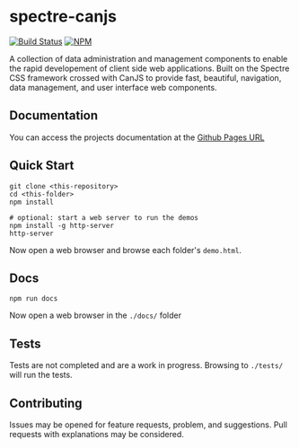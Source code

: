 <!--
@page spectre Home
@group spectre.components Components
@group spectre.util Utilities
-->


# spectre-canjs

[![Build Status](https://travis-ci.org/roemhildtg/spectre-canjs.svg?branch=master)](https://travis-ci.org/roemhildtg/spectre-canjs)
[![NPM](https://nodei.co/npm/spectre-canjs.png?compact=true)](https://npmjs.org/package/<package>)

A collection of data administration and management components to enable
the rapid developement of client side web applications. Built on the Spectre CSS
framework crossed with CanJS to provide fast, beautiful, navigation,
data management, and user interface web components.

## Documentation

You can access the projects documentation at the [Github Pages URL](https://roemhildtg.github.io/spectre-canjs/docs/index.html)

## Quick Start

```
git clone <this-repository>
cd <this-folder>
npm install

# optional: start a web server to run the demos
npm install -g http-server
http-server
```

Now open a web browser and browse each folder's `demo.html`.

## Docs

```
npm run docs
```

Now open a web browser in the `./docs/` folder

## Tests

Tests are not completed and are a work in progress. Browsing to `./tests/` will
run the tests.

## Contributing

Issues may be opened for feature requests, problem, and suggestions. Pull requests
with explanations may be considered.
